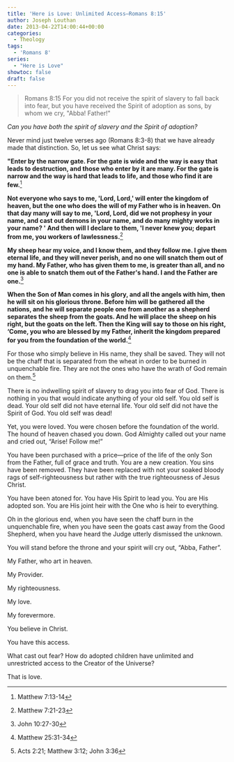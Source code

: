 ```yaml
---
title: 'Here is Love: Unlimited Access–Romans 8:15'
author: Joseph Louthan
date: 2013-04-22T14:00:44+00:00
categories:
  - Theology
tags:
  - 'Romans 8'
series:
  - "Here is Love"
showtoc: false
draft: false
---
```

>Romans 8:15 For you did not receive the spirit of slavery to fall back into fear, but you have received the Spirit of adoption as sons, by whom we cry, "Abba! Father!"

_Can you have both the spirit of slavery and the Spirit of adoption?_

Never mind just twelve verses ago (Romans 8:3-8) that we have already made that distinction. So, let us see what Christ says:

**"Enter by the narrow gate. For the gate is wide and the way is easy that leads to destruction, and those who enter by it are many. For the gate is narrow and the way is hard that leads to life, and those who find it are few.**[^2]

**Not everyone who says to me, 'Lord, Lord,' will enter the kingdom of heaven, but the one who does the will of my Father who is in heaven. On that day many will say to me, 'Lord, Lord, did we not prophesy in your name, and cast out demons in your name, and do many mighty works in your name? ' And then will I declare to them, 'I never knew you; depart from me, you workers of lawlessness.**[^3]

**My sheep hear my voice, and I know them, and they follow me. I give them eternal life, and they will never perish, and no one will snatch them out of my hand. My Father, who has given them to me, is greater than all, and no one is able to snatch them out of the Father's hand. I and the Father are one.**[^4]

**When the Son of Man comes in his glory, and all the angels with him, then he will sit on his glorious throne. Before him will be gathered all the nations, and he will separate people one from another as a shepherd separates the sheep from the goats. And he will place the sheep on his right, but the goats on the left. Then the King will say to those on his right, ‘Come, you who are blessed by my Father, inherit the kingdom prepared for you from the foundation of the world.**[^5]

For those who simply believe in His name, they shall be saved. They will not be the chaff that is separated from the wheat in order to be burned in unquenchable fire. They are not the ones who have the wrath of God remain on them.[^6]

There is no indwelling spirit of slavery to drag you into fear of God. There is nothing in you that would indicate anything of your old self. You old self is dead. Your old self did not have eternal life. Your old self did not have the Spirit of God. You old self was dead!

Yet, you were loved. You were chosen before the foundation of the world. The hound of heaven chased you down. God Almighty called out your name and cried out, “Arise! Follow me!”

You have been purchased with a price—price of the life of the only Son from the Father, full of grace and truth. You are a new creation. You sins have been removed. They have been replaced with not your soaked bloody rags of self-righteousness but rather with the true righteousness of Jesus Christ.

You have been atoned for. You have His Spirit to lead you. You are His adopted son. You are His joint heir with the One who is heir to everything.

Oh in the glorious end, when you have seen the chaff burn in the unquenchable fire, when you have seen the goats cast away from the Good Shepherd, when you have heard the Judge utterly dismissed the unknown.

You will stand before the throne and your spirit will cry out, “Abba, Father”.

My Father, who art in heaven.

My Provider.

My righteousness.

My love.

My forevermore.

You believe in Christ.

You have this access.

What cast out fear? How do adopted children have unlimited and unrestricted access to the Creator of the Universe?

That is love.


[^2]: Matthew 7:13-14
[^3]: Matthew 7:21-23
[^4]: John 10:27-30
[^5]: Matthew 25:31-34
[^6]: Acts 2:21; Matthew 3:12; John 3:36
